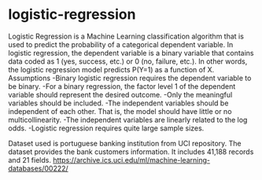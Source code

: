 # logistic-regression
Logistic Regression is a Machine Learning classification algorithm that is used to predict the probability of a categorical dependent variable. In logistic regression, the dependent variable is a binary variable that contains data coded as 1 (yes, success, etc.) or 0 (no, failure, etc.). In other words, the logistic regression model predicts P(Y=1) as a function of X.
Assumptions
-Binary logistic regression requires the dependent variable to be binary.
-For a binary regression, the factor level 1 of the dependent variable should represent the desired outcome.
-Only the meaningful variables should be included.
-The independent variables should be independent of each other. That is, the model should have little or no multicollinearity.
-The independent variables are linearly related to the log odds.
-Logistic regression requires quite large sample sizes.

Dataset used is portuguese banking institution from UCI repository. 
The dataset provides the bank customers information. It includes 41,188 records and 21 fields. 
https://archive.ics.uci.edu/ml/machine-learning-databases/00222/
